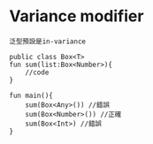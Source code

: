 # Variance modifier
~~~
泛型預設是in-variance
~~~
	public class Box<T>
	fun sum(list:Box<Number>){
	    //code
	}
	
	fun main(){
	    sum(Box<Any>()) //錯誤
	    sum(Box<Number>()) //正確
	    sum(Box<Int>) //錯誤
	}


